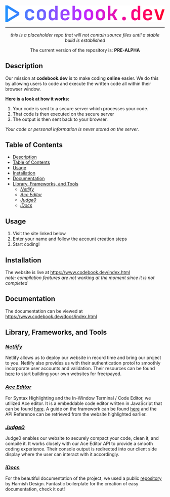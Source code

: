 <br>
<p align=center><img src="images/logo.png"></p>
<hr>
<p align=center><i>this is a placeholder repo that will not contain source files until a stable build is established</i></p>

<p align=center>The current version of the repository is: <strong>PRE-ALPHA</strong></p>

## Description
Our mission at **codebook.dev** is to make coding **online** easier.
We do this by allowing users to code and execute the written code all within their browser window.<br>

**Here is a look at how it works:**

1. Your code is sent to a secure server which processes your code. 
2. That code is then executed on the secure server
3. The output is then sent back to your browser. <br>

*Your code or personal information is never stored on the server.*

## Table of Contents

- [Description](#description)
- [Table of Contents](#table-of-contents)
- [Usage](#usage)
- [Installation](#installation)
- [Documentation](#documentation)
- [Library, Frameworks, and Tools](#library-frameworks-and-tools)
  - [*Netlify*](#netlify)
  - [*Ace Editor*](#ace-editor)
  - [*Judge0*](#judge0)
  - [*iDocs*](#idocs)

## Usage
1. Visit the site linked below
2. Enter your name and follow the account creation steps
3. Start coding!

## Installation
The website is live at https://www.codebook.dev/index.html <br>*note: compilation features are not working at the moment since it is not completed*
## Documentation
The documentation can be viewed at https://www.codebook.dev/docs/index.html
## Library, Frameworks, and Tools

### [*Netlify*](https://www.netlify.com/)
Netlify allows us to deploy our website in record time and bring our project to you. Netlify also provides us with their authentication protol to smoothly incorporate user accounts and validation. Their resources can be found [here](https://www.netlify.com/) to start building your own websites for free/payed.

### [*Ace Editor*](https://ace.c9.io/)
For Syntax Highlighting and the In-Window Terminal / Code Editor, we utilized Ace editor. It is a embeddable code editor written in JavaScript that can be found [here](https://ace.c9.io/). A guide on the framework can be found [here](https://ace.c9.io/#nav=howto) and the API Reference can be retrieved from the website highlighted earlier. 

### [*Judge0*](https://judge0.com/)
Judge0 enables our website to securely compact your code, clean it, and compile it. It works closely with our Ace Editor API to provide a smooth coding experience. Their console output is redirected into our client side display where the user can interact with it accordingly.

### [*iDocs*](https://harnishdesign.net/demo/html/idocs/help/)
For the beautiful documentation of the project, we used a public [repository](https://harnishdesign.net/demo/html/idocs/help/) by Harnish Design. Fantastic boilerplate for the creation of easy documentation, check it out! 

